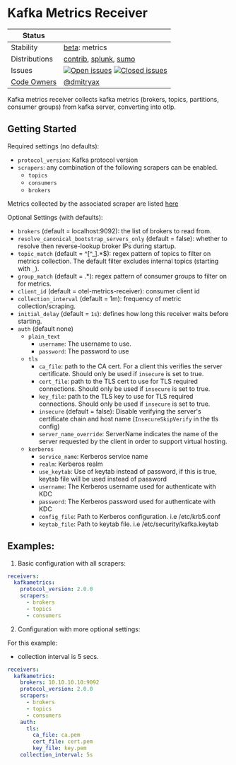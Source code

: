 # Kafka Metrics Receiver

<!-- status autogenerated section -->
| Status        |           |
| ------------- |-----------|
| Stability     | [beta]: metrics   |
| Distributions | [contrib], [splunk], [sumo] |
| Issues        | [![Open issues](https://img.shields.io/github/issues-search/open-telemetry/opentelemetry-collector-contrib?query=is%3Aissue%20is%3Aopen%20label%3Areceiver%2Fkafkametrics%20&label=open&color=orange&logo=opentelemetry)](https://github.com/open-telemetry/opentelemetry-collector-contrib/issues?q=is%3Aopen+is%3Aissue+label%3Areceiver%2Fkafkametrics) [![Closed issues](https://img.shields.io/github/issues-search/open-telemetry/opentelemetry-collector-contrib?query=is%3Aissue%20is%3Aclosed%20label%3Areceiver%2Fkafkametrics%20&label=closed&color=blue&logo=opentelemetry)](https://github.com/open-telemetry/opentelemetry-collector-contrib/issues?q=is%3Aclosed+is%3Aissue+label%3Areceiver%2Fkafkametrics) |
| [Code Owners](https://github.com/open-telemetry/opentelemetry-collector-contrib/blob/main/CONTRIBUTING.md#becoming-a-code-owner)    | [@dmitryax](https://www.github.com/dmitryax) |

[beta]: https://github.com/open-telemetry/opentelemetry-collector#beta
[contrib]: https://github.com/open-telemetry/opentelemetry-collector-releases/tree/main/distributions/otelcol-contrib
[splunk]: https://github.com/signalfx/splunk-otel-collector
[sumo]: https://github.com/SumoLogic/sumologic-otel-collector
<!-- end autogenerated section -->

Kafka metrics receiver collects kafka metrics (brokers, topics, partitions, consumer groups) from kafka server,
converting into otlp.

## Getting Started

Required settings (no defaults):

- `protocol_version`: Kafka protocol version
- `scrapers`: any combination of the following scrapers can be enabled.
    - `topics`
    - `consumers`
    - `brokers`
    
Metrics collected by the associated scraper are listed [here](metadata.yaml)

Optional Settings (with defaults):

- `brokers` (default = localhost:9092): the list of brokers to read from.
- `resolve_canonical_bootstrap_servers_only` (default = false): whether to resolve then reverse-lookup broker IPs during startup.
- `topic_match` (default = ^[^_].*$): regex pattern of topics to filter on metrics collection. The default filter excludes internal topics (starting with `_`).
- `group_match` (default = .*): regex pattern of consumer groups to filter on for metrics.
- `client_id` (default = otel-metrics-receiver): consumer client id
- `collection_interval` (default = 1m): frequency of metric collection/scraping.
- `initial_delay` (default = `1s`): defines how long this receiver waits before starting.
- `auth` (default none)
    - `plain_text`
        - `username`: The username to use.
        - `password`: The password to use
    - `tls`
        - `ca_file`: path to the CA cert. For a client this verifies the server certificate. Should only be used
          if `insecure` is set to true.
        - `cert_file`: path to the TLS cert to use for TLS required connections. Should only be used if `insecure` is
          set to true.
        - `key_file`: path to the TLS key to use for TLS required connections. Should only be used if `insecure` is set
          to true.
        - `insecure` (default = false): Disable verifying the server's certificate chain and host
          name (`InsecureSkipVerify` in the tls config)
        - `server_name_override`: ServerName indicates the name of the server requested by the client in order to
          support virtual hosting.
    - `kerberos`
        - `service_name`: Kerberos service name
        - `realm`: Kerberos realm
        - `use_keytab`:  Use of keytab instead of password, if this is true, keytab file will be used instead of
          password
        - `username`: The Kerberos username used for authenticate with KDC
        - `password`: The Kerberos password used for authenticate with KDC
        - `config_file`: Path to Kerberos configuration. i.e /etc/krb5.conf
        - `keytab_file`: Path to keytab file. i.e /etc/security/kafka.keytab

## Examples:

1) Basic configuration with all scrapers:

```yaml
receivers:
  kafkametrics:
    protocol_version: 2.0.0
    scrapers:
      - brokers
      - topics
      - consumers
```

2) Configuration with more optional settings:

For this example:
- collection interval is 5 secs.

```yaml
receivers:
  kafkametrics:
    brokers: 10.10.10.10:9092
    protocol_version: 2.0.0
    scrapers:
      - brokers
      - topics
      - consumers
    auth:
      tls:
        ca_file: ca.pem
        cert_file: cert.pem
        key_file: key.pem
    collection_interval: 5s
```
